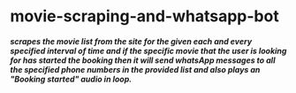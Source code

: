 # movie-scraping-and-whatsapp-bot

##### scrapes the movie list from the site for the given each and every specified interval of time and if the specific movie that the user is looking for has started the booking then it will send whatsApp messages to all the specified phone numbers in the provided list and also plays an "Booking started" audio in loop.
